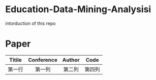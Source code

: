 # Education-Data-Mining-Analysisi
intorduction of this repo

# Paper


| Titile      | Conference     | Author     | Code     |
| ---------- | :-----------:  | :-----------: |:-----------: |
| 第一行     | 第一列     | 第二列     | 第四列     |
